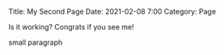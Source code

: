 Title: My Second Page
Date: 2021-02-08 7:00
Category: Page

Is it working? Congrats if you see me!

small paragraph